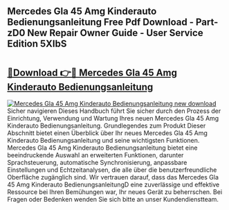 ## Mercedes Gla 45 Amg Kinderauto Bedienungsanleitung Free Pdf Download - Part-zD0 New Repair Owner Guide - User Service Edition 5XIbS

# <h2><a href="http://df4cch.blite.top/?on=Mercedes+Gla+45+Amg+Kinderauto+Bedienungsanleitung">🔗Download 👉🔴 Mercedes Gla 45 Amg Kinderauto Bedienungsanleitung</a></h2>

[![Mercedes Gla 45 Amg Kinderauto Bedienungsanleitung new download](https://i.imgur.com/lujVjoI.png)](http://df4cch.blite.top/?on=Mercedes+Gla+45+Amg+Kinderauto+Bedienungsanleitung)
Sicher navigieren Dieses Handbuch führt Sie sicher durch den Prozess der Einrichtung, Verwendung und Wartung Ihres neuen Mercedes Gla 45 Amg Kinderauto Bedienungsanleitung. Grundlegendes zum Produkt Dieser Abschnitt bietet einen Überblick über Ihr neues Mercedes Gla 45 Amg Kinderauto Bedienungsanleitung und seine wichtigsten Funktionen. Mercedes Gla 45 Amg Kinderauto Bedienungsanleitung bietet eine beeindruckende Auswahl an erweiterten Funktionen, darunter Sprachsteuerung, automatische Synchronisierung, anpassbare Einstellungen und Echtzeitanalysen, die alle über die benutzerfreundliche Oberfläche zugänglich sind. Wir vertrauen darauf, dass das Mercedes Gla 45 Amg Kinderauto BedienungsanleitungD eine zuverlässige und effektive Ressource bei Ihren Bemühungen war, Ihr neues Gerät zu beherrschen. Bei Fragen oder Bedenken wenden Sie sich bitte an unser Kundendienstteam.
